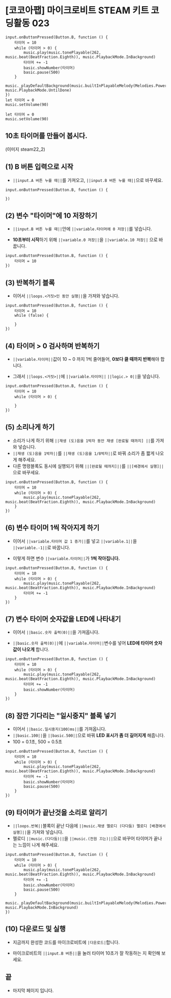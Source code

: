 # [코코아팹] 마이크로비트 STEAM 키트 코딩활동 023

```ghost
input.onButtonPressed(Button.B, function () {
    타이머 = 10
    while (타이머 > 0) {
        music.play(music.tonePlayable(262, music.beat(BeatFraction.Eighth)), music.PlaybackMode.InBackground)
        타이머 += -1
        basic.showNumber(타이머)
        basic.pause(500)
    }
    music._playDefaultBackground(music.builtInPlayableMelody(Melodies.PowerDown), music.PlaybackMode.UntilDone)
})
let 타이머 = 0
music.setVolume(90)
```

```template
let 타이머 = 0
music.setVolume(90)

```

## 10초 타이머를 만들어 봅시다.
(이미지 steam22_2)

## (1) B 버튼 입력으로 시작
*  ``||input.A 버튼 누를 때||``를 가져오고, ``||input.B 버튼 누를 때||``으로 바꾸세요.

```blocks
input.onButtonPressed(Button.B, function () {

})
```

## (2) 변수 "타이머"에 10 저장하기
* ``||input.B 버튼 누를 때||``안에 ``||variable.타이머에 0 저장||``를 넣습니다.

* **10초부터 시작**하기 위해 ``||variable.0 저장||``을 ``||variable.10 저장||`` 으로 바꿉니다.

```blocks
input.onButtonPressed(Button.B, function () {
    타이머 = 10
})
```

## (3) 반복하기 블록 
* 이어서 ``||loops.<거짓>인 동안 실행||``을 가져와 넣습니다.

```blocks
input.onButtonPressed(Button.B, function () {
    타이머 = 10
    while (false) {
    	
    }
})
```

## (4) 타이머 > 0 검사하며 반복하기
* ``||variable.타이머||``값이 10 ~ 0 까지 1씩 줄어들어, **0보다 클 때까지 반복**해야 합니다.

* 그래서 ``||loops.<거짓>||``에 ``||variable.타이머||`` ``||logic.> 0||``을 넣습니다.

```blocks
input.onButtonPressed(Button.B, function () {
    타이머 = 10
    while (타이머 > 0) {
    	
    }
})
```

## (5) 소리나게 하기
* 소리가 나게 하기 위해 ``||재생 (도)음을 1박자 동안 재생 [완료될 때까지] ||``를 가져와 넣습니다.
* ``||재생 (도)음을 1박자||``를 ``||재생 (도)음을 1/8박자||``로 바꿔 소리가 좀 짧게 나오게 해주세요.
* 다른 명령블록도 동시에 실행되기 위해 ``||[완료될 때까지]||``를 ``||[배경에서 실행]||``으로 바꾸세요.
```blocks
input.onButtonPressed(Button.B, function () {
    타이머 = 10
    while (타이머 > 0) {
        music.play(music.tonePlayable(262, music.beat(BeatFraction.Eighth)), music.PlaybackMode.InBackground)
    }
})
```

## (6) 변수 타이머 1씩 작아지게 하기
* 이어서 ``||variable.타이머 값 1 증가||``를 넣고 ``||variable.1||``을 ``||variable.-1||``로 바꿉니다.

* 이렇게 하면 변수 ``||variable.타이머||``가 **1씩 작아집니다.**

```blocks
input.onButtonPressed(Button.B, function () {
    타이머 = 10
    while (타이머 > 0) {
        music.play(music.tonePlayable(262, music.beat(BeatFraction.Eighth)), music.PlaybackMode.InBackground)
        타이머 += -1
    }
})
```

## (7) 변수 타이머 숫자값을 LED에 나타내기
* 이어서 ``||basic.숫자 출력(0)||``을 가져옵니다.

* ``||basic.숫자 출력(0)||``에 ``||variable.타이머||``변수를 넣어 **LED에 타이머 숫자값이 나오게** 합니다.

```blocks
input.onButtonPressed(Button.B, function () {
    타이머 = 10
    while (타이머 > 0) {
        music.play(music.tonePlayable(262, music.beat(BeatFraction.Eighth)), music.PlaybackMode.InBackground)
        타이머 += -1
        basic.showNumber(타이머)
    }
})
```

## (8) 잠깐 기다리는 "일시중지" 블록 넣기
* 이어서 ``||basic.일시중지(100)ms||``를 가져옵니다.
* ``||basic.100||``을 ``||basic.500||``으로 바꿔 **LED 표시가 좀 더 길어지게** 해줍니다.
* 100 = 0.1초, 500 = 0.5초 
```blocks
input.onButtonPressed(Button.B, function () {
    타이머 = 10
    while (타이머 > 0) {
        music.play(music.tonePlayable(262, music.beat(BeatFraction.Eighth)), music.PlaybackMode.InBackground)
        타이머 += -1
        basic.showNumber(타이머)
        basic.pause(500)
    }
})
```

## (9) 타이머가 끝난것을 소리로 알리기
* ``||loops.반복||``블록이 끝난 다음에 ``||music.재생 멜로디 (다다둠) 멜로디 [배경에서 실행]||``을 가져와 넣습니다.
* 멜로디 ``||music.(다다둠)||``을 ``||music.(전원 끄는)||``으로 바꾸어 타이머가 끝나는 느낌이 나게 해주세요.

```blocks
input.onButtonPressed(Button.B, function () {
    타이머 = 10
    while (타이머 > 0) {
        music.play(music.tonePlayable(262, music.beat(BeatFraction.Eighth)), music.PlaybackMode.InBackground)
        타이머 += -1
        basic.showNumber(타이머)
        basic.pause(500)
    }
    music._playDefaultBackground(music.builtInPlayableMelody(Melodies.PowerDown), music.PlaybackMode.InBackground)
})
```

## (10) 다운로드 및 실행
* 지금까지 완성한 코드를 마이크로비트에 ``|다운로드|``합니다.

* 마이크로비트의 ``||input.B 버튼||``을 눌러 타이머 10초가 잘 작동하는 지 확인해 보세요.

## 끝
* 마지막 페이지 입니다.
